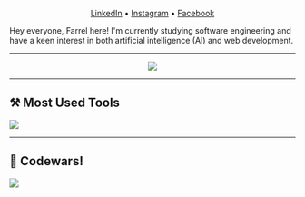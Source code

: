 <p align="center">
  <a href="https://www.linkedin.com/in/farrelad/">LinkedIn</a> • <a href="https://www.instagram.com/farrel_rr/">Instagram</a> • <a href="https://web.facebook.com/farrelad100/">Facebook</a>
</p>

<p>
  Hey everyone, Farrel here! I'm currently studying software engineering and have a keen interest in both artificial intelligence (AI) and web development.
</p>

---
<div align="center">
  <img src="https://github-readme-activity-graph.vercel.app/graph?username=FarrelAD&theme=merko">
</div>

---
## ⚒️ Most Used Tools
<a href="https://skillicons.dev">
  <img src="https://skillicons.dev/icons?i=git,vscode,java,python,js,html,css,bootstrap" />
</a>

---
## 🤠 Codewars!
<a href="https://www.codewars.com/users/FarrelAD" target="_blank">
  <img src="https://www.codewars.com/users/FarrelAD/badges/large">
</a>
